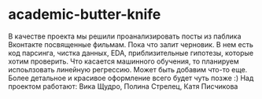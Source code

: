# academic-butter-knife

В качестве проекта мы решили проанализировать посты из паблика Вконтакте посвященные фильмам.
Пока что залит черновик. В нем есть код парсинга, чистка данных, EDA, приблизительные гипотезы, которые хотим проверить.
Что касается машинного обучения, то планируем испоьлзовать линейную регрессию. Может быть добавим что-то еще.
Более детальное и красивое оформление всего будет чуть позже :)
Над проектом работают: Вика Щудро, Полина Стрелец, Катя Писчикова
